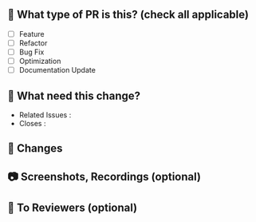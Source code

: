 ## 🔎 What type of PR is this? (check all applicable)

- [ ] Feature
- [ ] Refactor
- [ ] Bug Fix
- [ ] Optimization
- [ ] Documentation Update

## 🐥 What need this change? 

- Related Issues :
- Closes :

## 📝 Changes 


## 📷 Screenshots, Recordings (optional)


## 👫 To Reviewers (optional)
